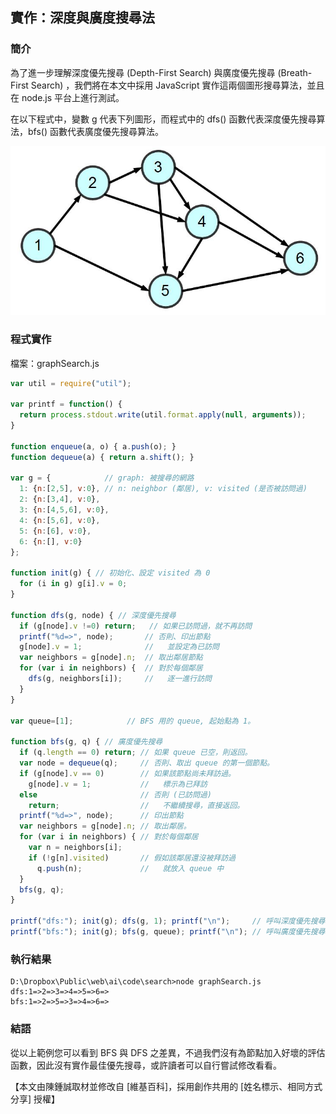 ## 實作：深度與廣度搜尋法

### 簡介

為了進一步理解深度優先搜尋 (Depth-First Search) 與廣度優先搜尋 (Breath-First Search) ，我們將在本文中採用 JavaScript 實作這兩個圖形搜尋算法，並且在 node.js 平台上進行測試。

在以下程式中，變數 g 代表下列圖形，而程式中的 dfs() 函數代表深度優先搜尋算法，bfs() 函數代表廣度優先搜尋算法。

![圖、圖形 Graph 的範例](./img/graphSearch.jpg)

### 程式實作

檔案：graphSearch.js

```javascript
var util = require("util");

var printf = function() {
  return process.stdout.write(util.format.apply(null, arguments)); 
}

function enqueue(a, o) { a.push(o); }
function dequeue(a) { return a.shift(); }

var g = {            // graph: 被搜尋的網路
  1: {n:[2,5], v:0}, // n: neighbor (鄰居), v: visited (是否被訪問過)
  2: {n:[3,4], v:0},
  3: {n:[4,5,6], v:0},
  4: {n:[5,6], v:0},
  5: {n:[6], v:0},
  6: {n:[], v:0}
};

function init(g) { // 初始化、設定 visited 為 0
  for (i in g) g[i].v = 0;
}

function dfs(g, node) { // 深度優先搜尋
  if (g[node].v !=0) return;   // 如果已訪問過，就不再訪問
  printf("%d=>", node);       // 否則、印出節點
  g[node].v = 1;              //   並設定為已訪問
  var neighbors = g[node].n;  // 取出鄰居節點
  for (var i in neighbors) {  // 對於每個鄰居
    dfs(g, neighbors[i]);     //   逐一進行訪問
  }
}

var queue=[1];            // BFS 用的 queue, 起始點為 1。

function bfs(g, q) { // 廣度優先搜尋
  if (q.length == 0) return; // 如果 queue 已空，則返回。
  var node = dequeue(q);     // 否則、取出 queue 的第一個節點。
  if (g[node].v == 0)        // 如果該節點尚未拜訪過。
    g[node].v = 1;           //   標示為已拜訪
  else                       // 否則 (已訪問過)
    return;                  //   不繼續搜尋，直接返回。
  printf("%d=>", node);      // 印出節點
  var neighbors = g[node].n; // 取出鄰居。
  for (var i in neighbors) { // 對於每個鄰居
    var n = neighbors[i];
    if (!g[n].visited)       // 假如該鄰居還沒被拜訪過
      q.push(n);             //   就放入 queue 中
  }
  bfs(g, q);
}

printf("dfs:"); init(g); dfs(g, 1); printf("\n");     // 呼叫深度優先搜尋。
printf("bfs:"); init(g); bfs(g, queue); printf("\n"); // 呼叫廣度優先搜尋。

```

### 執行結果

```
D:\Dropbox\Public\web\ai\code\search>node graphSearch.js
dfs:1=>2=>3=>4=>5=>6=>
bfs:1=>2=>5=>3=>4=>6=>
```

### 結語

從以上範例您可以看到 BFS 與 DFS 之差異，不過我們沒有為節點加入好壞的評估函數，因此沒有實作最佳優先搜尋，或許讀者可以自行嘗試修改看看。

【本文由陳鍾誠取材並修改自 [維基百科]，採用創作共用的 [姓名標示、相同方式分享] 授權】



